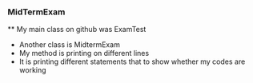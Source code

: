 ### MidTermExam
** My main class on github was ExamTest 
* Another class is MidtermExam 
* My method is printing on different lines 
* It is printing different statements that to show whether my codes are working 


